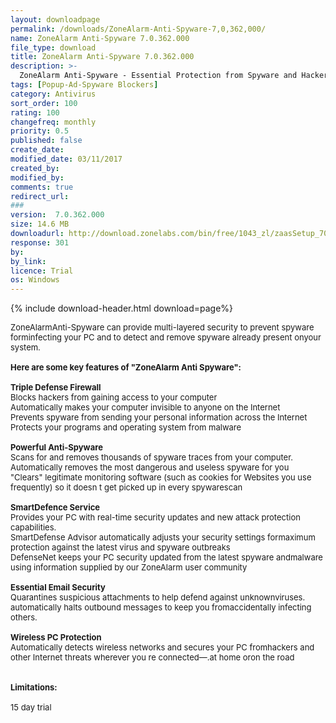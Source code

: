 ```yaml
---
layout: downloadpage
permalink: /downloads/ZoneAlarm-Anti-Spyware-7,0,362,000/
name: ZoneAlarm Anti-Spyware 7.0.362.000
file_type: download
title: ZoneAlarm Anti-Spyware 7.0.362.000
description: >-
  ZoneAlarm Anti-Spyware - Essential Protection from Spyware and Hackers
tags: [Popup-Ad-Spyware Blockers]
category: Antivirus
sort_order: 100
rating: 100
changefreq: monthly
priority: 0.5
published: false
create_date:
modified_date: 03/11/2017
created_by:
modified_by:
comments: true
redirect_url:
###
version:  7.0.362.000
size: 14.6 MB
downloadurl: http://download.zonelabs.com/bin/free/1043_zl/zaasSetup_70_362_000_en.exe
response: 301
by:
by_link:
licence: Trial
os: Windows
---
```


{% include download-header.html download=page%}

<p style="fix-download-text !important">
<p><font size="2"><p>ZoneAlarmAnti-Spyware can provide multi-layered security to prevent spyware forminfecting your PC and to detect and remove spyware already present onyour system.<br />
<br />
<span><strong>Here are some key features of "ZoneAlarm Anti Spyware":</strong></span><br />
<br />
<strong>Triple Defense Firewall</strong><br />
Blocks hackers from gaining access to your computer <br />
Automatically makes your computer invisible to anyone on the Internet <br />
Prevents spyware from sending your personal information across the Internet <br />
Protects your programs and operating system from malware<br />
<br />
<strong>Powerful Anti-Spyware</strong><br />
Scans for and removes thousands of spyware traces from your computer.<br />
Automatically removes the most dangerous and useless spyware for you <br />
"Clears" legitimate monitoring software (such as cookies for Websites you use frequently) so it doesn t get picked up in every spywarescan<br />
<br />
<strong>SmartDefence Service</strong><br />
Provides your PC with real-time security updates and new attack protection capabilities.<br />
SmartDefense Advisor automatically adjusts your security settings formaximum protection against the latest virus and spyware outbreaks <br />
DefenseNet keeps your PC security updated from the latest spyware andmalware using information supplied by our ZoneAlarm user community <br />
<br />
<strong>Essential Email Security</strong><br />
Quarantines suspicious attachments to help defend against unknownviruses. automatically halts outbound messages to keep you fromaccidentally infecting others.<br />
<br />
<strong>Wireless PC Protection</strong><br />
Automatically detects wireless networks and secures your PC fromhackers and other Internet threats wherever you re connected—.at home oron the road<br />
<br />
<br />
<span><strong>Limitations:</strong></span><br />
<br />
15 day trial</p></p></p>
